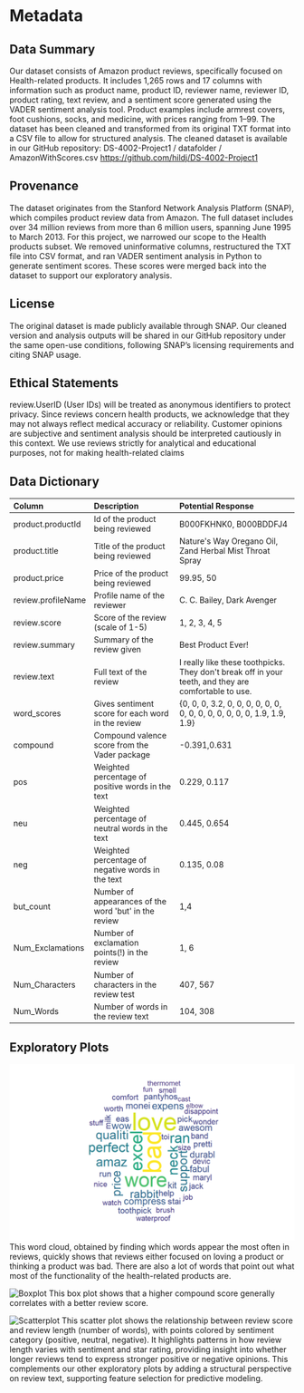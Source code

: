 # Metadata

## Data Summary

Our dataset consists of Amazon product reviews, specifically focused on Health-related products. It includes 1,265 rows and 17 columns with information such as product name, product ID, reviewer name, reviewer ID, product rating, text review, and a sentiment score generated using the VADER sentiment analysis tool. Product examples include armrest covers, foot cushions, socks, and medicine, with prices ranging from $1–$99. The dataset has been cleaned and transformed from its original TXT format into a CSV file to allow for structured analysis. The cleaned dataset is available in our GitHub repository: DS-4002-Project1 / datafolder / AmazonWithScores.csv https://github.com/hildj/DS-4002-Project1 

## Provenance

The dataset originates from the Stanford Network Analysis Platform (SNAP), which compiles product review data from Amazon. The full dataset includes over 34 million reviews from more than 6 million users, spanning June 1995 to March 2013. For this project, we narrowed our scope to the Health products subset. We removed uninformative columns, restructured the TXT file into CSV format, and ran VADER sentiment analysis in Python to generate sentiment scores. These scores were merged back into the dataset to support our exploratory analysis.

## License

The original dataset is made publicly available through SNAP. Our cleaned version and analysis outputs will be shared in our GitHub repository under the same open-use conditions, following SNAP’s licensing requirements and citing SNAP usage.

## Ethical Statements

review.UserID (User IDs) will be treated as anonymous identifiers to protect privacy. Since reviews concern health products, we acknowledge that they may not always reflect medical accuracy or reliability. Customer opinions are subjective and sentiment analysis should be interpreted cautiously in this context. We use reviews strictly for analytical and educational purposes, not for making health-related claims

## Data Dictionary

| Column | Description | Potential Response |
| :------- | :------- | :------- |
| product.productId | Id of the product being reviewed | B000FKHNK0, B000BDDFJ4|
| product.title | Title of the product being reviewed | Nature's Way Oregano Oil, Zand Herbal Mist Throat Spray |
| product.price | Price of the product being reviewed | 99.95, 50|
| review.profileName | Profile name of the reviewer | C. C. Bailey, Dark Avenger|
| review.score | Score of the review (scale of 1-5) | 1, 2, 3, 4, 5|
| review.summary | Summary of the review given | Best Product Ever! |
| review.text | Full text of the review | I really like these toothpicks. They don't break off in your teeth, and they are comfortable to use.|
| word_scores | Gives sentiment score for each word in the review | {0, 0, 0, 3.2, 0, 0, 0, 0, 0, 0, 0, 0, 0, 0, 0, 0, 0, 0, 1.9, 1.9, 1.9}|
| compound | Compound valence score from the Vader package | -0.391,0.631|
| pos | Weighted percentage of positive words in the text | 0.229, 0.117|
| neu | Weighted percentage of neutral words in the text | 0.445, 0.654|
| neg | Weighted percentage of negative words in the text | 0.135, 0.08|
| but_count | Number of appearances of the word 'but' in the review | 1,4|
| Num_Exclamations | Number of exclamation points(!) in the review | 1, 6|
| Num_Characters | Number of characters in the review test |407, 567|
| Num_Words | Number of words in the review text | 104, 308|

## Exploratory Plots
![Wordcloud](../OUTPUT/(1)wordcloud.png)
This word cloud, obtained by finding which words appear the most often in reviews, quickly shows that reviews either focused on loving a product or thinking a product was bad. There are also a lot of words that point out what most of the functionality of the health-related products are.

![Boxplot](../OUTPUT/(3)boxplot.png)
This box plot shows that a higher compound score generally correlates with a better review score.

![Scatterplot](../OUTPUT/(2)scatterplot.png)
This scatter plot shows the relationship between review score and review length (number of words), with points colored by sentiment category (positive, neutral, negative). It highlights patterns in how review length varies with sentiment and star rating, providing insight into whether longer reviews tend to express stronger positive or negative opinions. This complements our other exploratory plots by adding a structural perspective on review text, supporting feature selection for predictive modeling.
